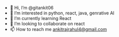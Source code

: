 - 👋 Hi, I’m @gitankit06
- 👀 I’m interested in python, react, java, genrative AI
- 🌱 I’m currently learning React
- 💞️ I’m looking to collaborate on react
- 📫 How to reach me ankitrajrahul4@gmail.com
<!---
gitankit06/gitankit06 is a ✨ special ✨ repository because its `README.md` (this file) appears on your GitHub profile.
You can click the Preview link to take a look at your changes.
--->
